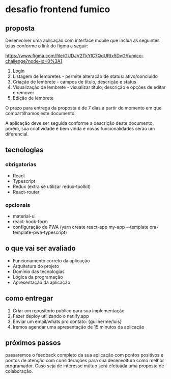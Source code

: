 # desafio frontend fumico

## proposta

Desenvolver uma aplicação com interface mobile que inclua as seguintes telas conforme o link do figma a seguir:

https://www.figma.com/file/GUDJV2TkYlC7QdURtx5DvG/fumico-challenge?node-id=0%3A1

1. Login
2. Listagem de lembretes - permite alteração de status: ativo/concluido
3. Criação de lembrete - campos de titulo, descrição e status
4. Visualização de lembrete - visualizar titulo, descrição e opções de editar e remover
5. Edição de lembrete

O prazo para entrega da proposta é de 7 dias a partir do momento em que compartilhamos este documento.

A aplicação deve ser seguida conforme a descrição deste documento, porém, sua criatividade é bem vinda e novas funcionalidades serão um diferencial.

## tecnologias

### obrigatorias

- React
- Typescript
- Redux (extra se utilizar redux-toolkit)
- React-router

### opcionais

- material-ui
- react-hook-form
- configuração de PWA (yarn create react-app my-app --template cra-template-pwa-typescript)

## o que vai ser avaliado

- Funcionamento correto da aplicação
- Arquitetura do projeto
- Domínio das tecnologias
- Lógica da programação
- Apresentação da aplicação

## como entregar

1. Criar um repositorio publico para sua implementação
2. Fazer deploy utilizando o netlify.app
3. Enviar um email/whats pro contato: {guilherme/luis}
4. Iremos agendar uma apresentação de 15 minutos da aplicação

## próximos passos

passaremos o feedback completo da sua aplicação com pontos positivos e pontos de atenção com considerações para sua desenvoltura como melhor programador. Caso seja de interesse mútuo será efetuada uma proposta de colaboração.
